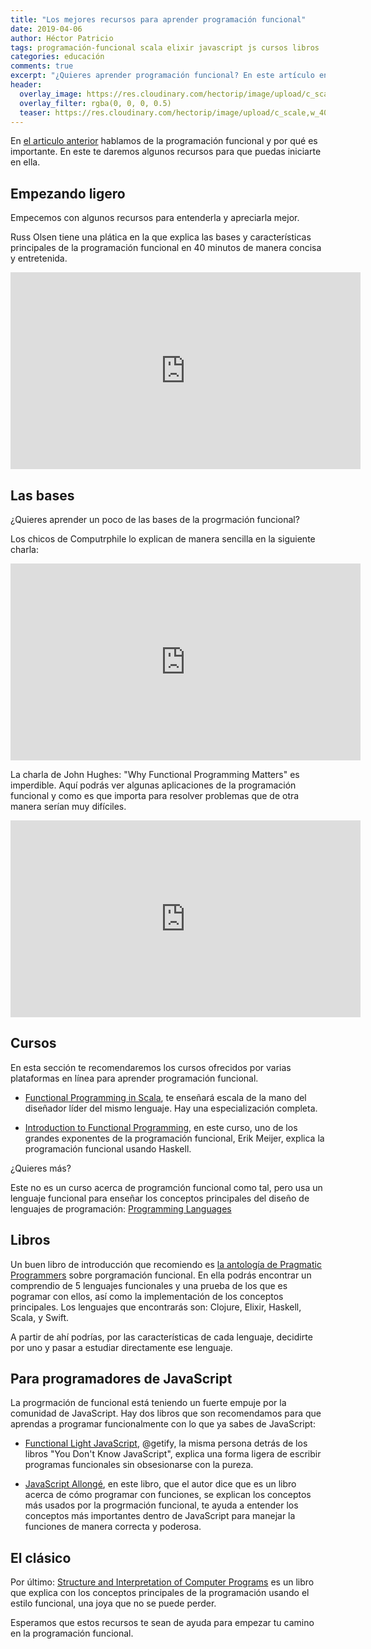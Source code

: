 ```yaml
---
title: "Los mejores recursos para aprender programación funcional"
date: 2019-04-06
author: Héctor Patricio
tags: programación-funcional scala elixir javascript js cursos libros
categories: educación
comments: true
excerpt: "¿Quieres aprender programación funcional? En este artículo encontrarás buenos recursos para aprender."
header:
  overlay_image: https://res.cloudinary.com/hectorip/image/upload/c_scale,w_1200/v1554614154/martin-adams-1475028-unsplash_ahieks.jpg
  overlay_filter: rgba(0, 0, 0, 0.5)
  teaser: https://res.cloudinary.com/hectorip/image/upload/c_scale,w_400/v1554614154/martin-adams-1475028-unsplash_ahieks.jpg
---
```


En [el articulo anterior](/2019/03/30/que-es-la-programacion-funcional.html) hablamos de la programación funcional y por qué es importante. En este te daremos algunos recursos para que puedas iniciarte en ella.

## Empezando ligero

Empecemos con algunos recursos para entenderla y apreciarla mejor.

Russ Olsen tiene una plática en la que explica las bases y características principales de la programación funcional en 40 minutos de manera concisa y entretenida.

<iframe width="560" height="315" src="https://www.youtube.com/embed/0if71HOyVjY?start=7" frameborder="0" allow="accelerometer; autoplay; encrypted-media; gyroscope; picture-in-picture" allowfullscreen></iframe>


## Las bases

¿Quieres aprender un poco de las bases de la progrmación funcional?

Los chicos de Computrphile lo explican de manera sencilla en la siguiente charla:

<iframe width="560" height="315" src="https://www.youtube.com/embed/eis11j_iGMs?start=7" frameborder="0" allow="accelerometer; autoplay; encrypted-media; gyroscope; picture-in-picture" allowfullscreen></iframe>


La charla de John Hughes: "Why Functional Programming Matters" es imperdible. Aquí podrás ver algunas aplicaciones de la programación funcional y como es que importa para resolver problemas que de otra manera serían muy difíciles.

<iframe width="560" height="315" src="https://www.youtube.com/embed/1qBHf8DrWR8?start=7" frameborder="0" allow="accelerometer; autoplay; encrypted-media; gyroscope; picture-in-picture" allowfullscreen></iframe>

## Cursos

En esta sección te recomendaremos los cursos ofrecidos por varias plataformas en línea para aprender programación funcional.

- [Functional Programming in Scala](https://www.coursera.org/learn/progfun1/lecture/fsEgN/course-introduction), te enseñará escala de la mano del diseñador líder del mismo lenguaje. Hay una especialización completa.

- [Introduction to Functional Programming](https://www.edx.org/course/introduction-functional-programming-delftx-fp101x), en este curso, uno de los grandes exponentes de la programación funcional, Erik Meijer, explica la programación funcional usando Haskell.

¿Quieres más?

Este no es un curso acerca de programción funcional como tal, pero usa un lenguaje funcional para enseñar los conceptos principales del diseño de lenguajes de programación: [Programming Languages](https://www.coursera.org/learn/programming-languages)


## Libros

Un buen libro de introducción que recomiendo es [la antología de Pragmatic Programmers](https://pragprog.com/book/ppanth/functional-programming-a-pragpub-anthology) sobre porgramación funcional. En ella podrás encontrar un comprendio de 5 lenguajes funcionales y una prueba de los que es pogramar con ellos, así como la implementación de los conceptos principales. Los lenguajes que encontrarás son: Clojure, Elixir, Haskell, Scala, y Swift.

A partir de ahí podrías, por las características de cada lenguaje, decidirte por uno y pasar a estudiar directamente ese lenguaje.

## Para programadores de JavaScript

La progrmación de funcional está teniendo un fuerte empuje por la comunidad de JavaScript. Hay dos libros que son recomendamos para que aprendas a programar funcionalmente con lo que ya sabes de JavaScript:

- [Functional Light JavaScript](https://github.com/getify/Functional-Light-JS), @getify, la misma persona detrás de los libros "You Don't Know JavaScript", explica una forma ligera de escribir programas funcionales sin obsesionarse con la pureza.

- [JavaScript Allongé](https://leanpub.com/javascriptallongesix/read), en este libro, que el autor dice que es un libro acerca de cómo programar con funciones, se explican los conceptos más usados por la progrmación funcional, te ayuda a entender los conceptos más importantes dentro de JavaScript para manejar la funciones de manera correcta y poderosa.


## El clásico

Por último: [Structure and Interpretation of Computer Programs](https://mitpress.mit.edu/sites/default/files/sicp/full-text/book/book.html) es un libro que explica con los conceptos principales de la programación usando el estilo funcional, una joya que no se puede perder.

Esperamos que estos recursos te sean de ayuda para empezar tu camino en la programación funcional.

